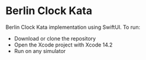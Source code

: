#  Berlin Clock Kata

Berlin Clock Kata implementation using SwiftUI.
To run:
- Download or clone the repository
- Open the Xcode project with Xcode 14.2
- Run on any simulator
